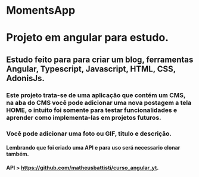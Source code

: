 # MomentsApp
# Projeto em angular para estudo.

## Estudo feito para para criar um blog, ferramentas Angular, Typescript, Javascript, HTML, CSS, AdonisJs.

### Este projeto trata-se de uma aplicação que contém um CMS, na aba do CMS você pode adicionar uma nova postagem a tela HOME, o intuito foi somente para testar funcionalidades e aprender como implementa-las em projetos futuros.

### Você pode adicionar uma foto ou GIF, titulo e descrição.

#### Lembrando que foi criado uma API e para uso será necessario clonar também.


#### API > https://github.com/matheusbattisti/curso_angular_yt.
